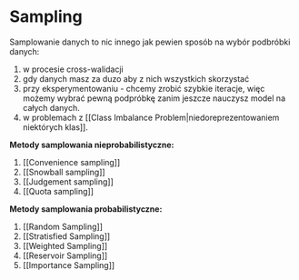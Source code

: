 # Sampling
Samplowanie danych to nic innego jak pewien sposób na wybór podbróbki danych:
1. w procesie cross-walidacji
2. gdy danych masz za duzo aby z nich wszystkich skorzystać
3. przy eksperymentowaniu - chcemy zrobić szybkie iteracje, więc możemy wybrać pewną podpróbkę zanim jeszcze nauczysz model na całych danych.
4. w problemach z [[Class Imbalance Problem|niedoreprezentowaniem niektórych klas]].

**Metody samplowania nieprobabilistyczne:**
1. [[Convenience sampling]]
2. [[Snowball sampling]]
3. [[Judgement sampling]]
4. [[Quota sampling]]

**Metody samplowania probabilistyczne:**
1. [[Random Sampling]]
2. [[Stratisfied Sampling]]
3. [[Weighted Sampling]]
4. [[Reservoir Sampling]]
5. [[Importance Sampling]]
